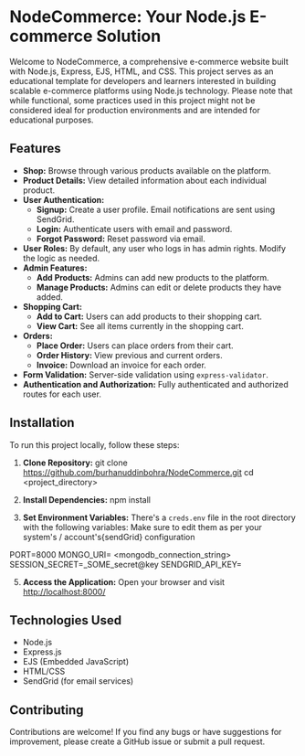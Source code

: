 # NodeCommerce: Your Node.js E-commerce Solution

Welcome to NodeCommerce, a comprehensive e-commerce website built with Node.js, Express, EJS, HTML, and CSS. This project serves as an educational template for developers and learners interested in building scalable e-commerce platforms using Node.js technology. Please note that while functional, some practices used in this project might not be considered ideal for production environments and are intended for educational purposes.

## Features

- **Shop:** Browse through various products available on the platform.
- **Product Details:** View detailed information about each individual product.
- **User Authentication:**
  - **Signup:** Create a user profile. Email notifications are sent using SendGrid.
  - **Login:** Authenticate users with email and password.
  - **Forgot Password:** Reset password via email.
- **User Roles:**  By default, any user who logs in has admin rights. Modify the logic as needed.
- **Admin Features:**
  - **Add Products:** Admins can add new products to the platform.
  - **Manage Products:** Admins can edit or delete products they have added.
- **Shopping Cart:**
  - **Add to Cart:** Users can add products to their shopping cart.
  - **View Cart:** See all items currently in the shopping cart.
- **Orders:**
  - **Place Order:** Users can place orders from their cart.
  - **Order History:** View previous and current orders.
  - **Invoice:** Download an invoice for each order.
- **Form Validation:** Server-side validation using `express-validator`.
- **Authentication and Authorization:** Fully authenticated and authorized routes for each user.

## Installation

To run this project locally, follow these steps:

1. **Clone Repository:**
   git clone https://github.com/burhanuddinbohra/NodeCommerce.git
   cd <project_directory>

2. **Install Dependencies:**
   npm install

3. **Set Environment Variables:**
   There's a `creds.env` file in the root directory with the following variables:
   Make sure to edit them as per your system's / account's{sendGrid} configuration

PORT=8000
MONGO_URI= <mongodb_connection_string>
SESSION_SECRET=\_SOME_secret@key
SENDGRID_API_KEY=<your-api-key-here>

5. **Access the Application:**
   Open your browser and visit [http://localhost:8000/](http://localhost:8000/)

## Technologies Used

- Node.js
- Express.js
- EJS (Embedded JavaScript)
- HTML/CSS
- SendGrid (for email services)

## Contributing

Contributions are welcome! If you find any bugs or have suggestions for improvement, please create a GitHub issue or submit a pull request.
